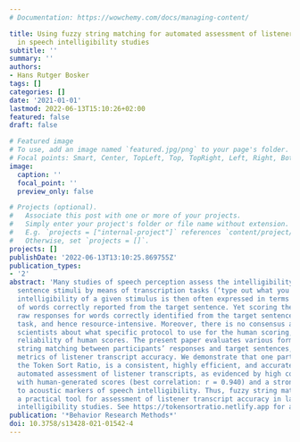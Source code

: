 ```yaml
---
# Documentation: https://wowchemy.com/docs/managing-content/

title: Using fuzzy string matching for automated assessment of listener transcripts
  in speech intelligibility studies
subtitle: ''
summary: ''
authors:
- Hans Rutger Bosker
tags: []
categories: []
date: '2021-01-01'
lastmod: 2022-06-13T15:10:26+02:00
featured: false
draft: false

# Featured image
# To use, add an image named `featured.jpg/png` to your page's folder.
# Focal points: Smart, Center, TopLeft, Top, TopRight, Left, Right, BottomLeft, Bottom, BottomRight.
image:
  caption: ''
  focal_point: ''
  preview_only: false

# Projects (optional).
#   Associate this post with one or more of your projects.
#   Simply enter your project's folder or file name without extension.
#   E.g. `projects = ["internal-project"]` references `content/project/deep-learning/index.md`.
#   Otherwise, set `projects = []`.
projects: []
publishDate: '2022-06-13T13:10:25.869755Z'
publication_types:
- '2'
abstract: 'Many studies of speech perception assess the intelligibility of spoken
  sentence stimuli by means of transcription tasks (‘type out what you hear’). The
  intelligibility of a given stimulus is then often expressed in terms of percentage
  of words correctly reported from the target sentence. Yet scoring the participants’
  raw responses for words correctly identified from the target sentence is a time-consuming
  task, and hence resource-intensive. Moreover, there is no consensus among speech
  scientists about what specific protocol to use for the human scoring, limiting the
  reliability of human scores. The present paper evaluates various forms of fuzzy
  string matching between participants’ responses and target sentences, as automated
  metrics of listener transcript accuracy. We demonstrate that one particular metric,
  the Token Sort Ratio, is a consistent, highly efficient, and accurate metric for
  automated assessment of listener transcripts, as evidenced by high correlations
  with human-generated scores (best correlation: r = 0.940) and a strong relationship
  to acoustic markers of speech intelligibility. Thus, fuzzy string matching provides
  a practical tool for assessment of listener transcript accuracy in large-scale speech
  intelligibility studies. See https://tokensortratio.netlify.app for an online implementation.'
publication: '*Behavior Research Methods*'
doi: 10.3758/s13428-021-01542-4
---
```

